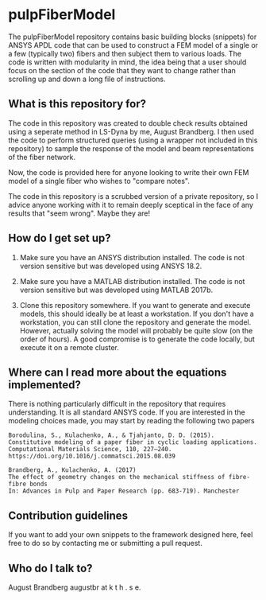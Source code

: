# pulpFiberModel
The pulpFiberModel repository contains basic building blocks (snippets) for ANSYS APDL code that can be used to construct a FEM model of a single or a few (typically two) fibers and then subject them to various loads. The code is written with modularity in mind, the idea being that a user should focus on the section of the code that they want to change rather than scrolling up and down a long file of instructions.

## What is this repository for?
The code in this repository was created to double check results obtained using a seperate method in LS-Dyna by me, August Brandberg. I then used the code to perform structured queries (using a wrapper not included in this repository) to sample the response of the model and beam representations of the fiber network.

Now, the code is provided here for anyone looking to write their own FEM model of a single fiber who wishes to "compare notes". 

The code in this repository is a scrubbed version of a private repository, so I advice anyone working with it to remain deeply sceptical in the face of any results that "seem wrong". Maybe they are!

## How do I get set up?
1. Make sure you have an ANSYS distribution installed. The code is not version sensitive but was developed using ANSYS 18.2.

2. Make sure you have a MATLAB distribution installed. The code is not version sensitive but was developed using MATLAB 2017b.

3. Clone this repository somewhere. If you want to generate and execute models, this should ideally be at least a workstation. If you don't have a workstation, you can still clone the repository and generate the model. However, actually solving the model will probably be quite slow (on the order of hours). A good compromise is to generate the code locally, but execute it on a remote cluster. 

## Where can I read more about the equations implemented?
There is nothing particularly difficult in the repository that requires understanding.  It is all standard ANSYS code. If you are interested in the modeling choices made, you may start by reading the following two papers

    Borodulina, S., Kulachenko, A., & Tjahjanto, D. D. (2015). 
    Constitutive modeling of a paper fiber in cyclic loading applications. 
    Computational Materials Science, 110, 227–240. https://doi.org/10.1016/j.commatsci.2015.08.039

    Brandberg, A., Kulachenko, A. (2017)
    The effect of geometry changes on the mechanical stiffness of fibre-fibre bonds
    In: Advances in Pulp and Paper Research (pp. 683-719). Manchester



## Contribution guidelines
If you want to add your own snippets to the framework designed here, feel free to do so by contacting me or submitting a pull request.

## Who do I talk to?

August Brandberg augustbr at k t h . s e.




